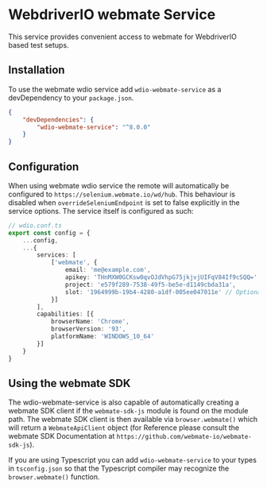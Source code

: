 WebdriverIO webmate Service
=========================

This service provides convenient access to webmate for WebdriverIO based test setups.

## Installation

To use the webmate wdio service add `wdio-webmate-service` as a devDependency to your `package.json`.

```json
{
    "devDependencies": {
        "wdio-webmate-service": "^8.0.0"
    }
}
```

## Configuration

When using webmate wdio service the remote will automatically be configured to `https://selenium.webmate.io/wd/hub`. This behaviour is disabled when `overrideSeleniumEndpoint` is set to false explicitly in the service options. The service itself is configured as such: 

```typescript
// wdio.conf.ts
export const config = {
    ...config,
    ...{
        services: [
            ['webmate', {
                email: 'me@example.com',
                apikey: 'THnMXW0GCKsw0qvOJdVhpG75jkjvjUIFqV84If9cSQQ=',
                project: 'e579f289-7538-49f5-be5e-d1149cbda31a',
                slot: '1964999b-19b4-4280-a1df-005ee047011e' // Optional
            }]
        ],
        capabilities: [{
            browserName: 'Chrome',
            browserVersion: '93',
            platformName: 'WINDOWS_10_64'
        }]
    }
}
```

## Using the webmate SDK

The wdio-webmate-service is also capable of automatically creating a webmate SDK client if the `webmate-sdk-js` module is found on the module path. The webmate SDK client is then available via `browser.webmate()` which will return a `WebmateApiClient` object (for Reference please consult the webmate SDK Documentation at `https://github.com/webmate-io/webmate-sdk-js`).

If you are using Typescript you can add `wdio-webmate-service` to your types in `tsconfig.json` so that the Typescript compiler may recognize the `browser.webmate()` function.
